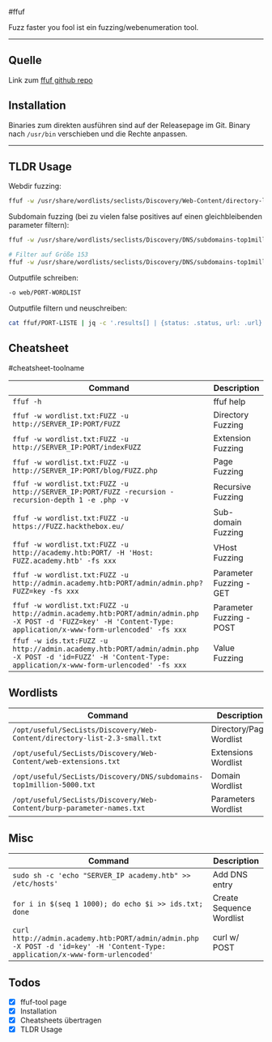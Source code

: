 #ffuf 

Fuzz faster you fool ist ein fuzzing/webenumeration tool.

-------
## Quelle

Link zum [ffuf github repo](https://github.com/ffuf/ffuf)

## Installation

Binaries zum direkten ausführen sind auf der Releasepage im Git.
Binary nach `/usr/bin` verschieben und die Rechte anpassen.

---------
## TLDR Usage

Webdir fuzzing:
```bash
ffuf -w /usr/share/wordlists/seclists/Discovery/Web-Content/directory-list-2.3-medium.txt -u http://blazorized.htb/FUZZ -c
```

Subdomain fuzzing  (bei zu vielen false positives auf einen gleichbleibenden parameter filtern):
```bash
ffuf -w /usr/share/wordlists/seclists/Discovery/DNS/subdomains-top1million-110000.txt -H "Host: FUZZ.blazorized.htb" -u http://blazorized.htb/  -c

# Filter auf Größe 153
ffuf -w /usr/share/wordlists/seclists/Discovery/DNS/subdomains-top1million-110000.txt -H "Host: FUZZ.blazorized.htb" -u http://blazorized.htb/  -c -fs 153
```

Outputfile schreiben:
```bash
-o web/PORT-WORDLIST
```

Outputfile filtern und neuschreiben:
```bash
cat ffuf/PORT-LISTE | jq -c '.results[] | {status: .status, url: .url}' | jq -s 'sort_by(.status)' | jq -r '.[] | "\(.status),\(.url)"' | tee ffuf/PORT-LISTE
```

## Cheatsheet
#cheatsheet-toolname

| **Command** | **Description** |
| --------------|-------------------|
| `ffuf -h` | ffuf help |
| `ffuf -w wordlist.txt:FUZZ -u http://SERVER_IP:PORT/FUZZ` | Directory Fuzzing |
| `ffuf -w wordlist.txt:FUZZ -u http://SERVER_IP:PORT/indexFUZZ` | Extension Fuzzing |
| `ffuf -w wordlist.txt:FUZZ -u http://SERVER_IP:PORT/blog/FUZZ.php` | Page Fuzzing |
| `ffuf -w wordlist.txt:FUZZ -u http://SERVER_IP:PORT/FUZZ -recursion -recursion-depth 1 -e .php -v` | Recursive Fuzzing |
| `ffuf -w wordlist.txt:FUZZ -u https://FUZZ.hackthebox.eu/` | Sub-domain Fuzzing |
| `ffuf -w wordlist.txt:FUZZ -u http://academy.htb:PORT/ -H 'Host: FUZZ.academy.htb' -fs xxx` | VHost Fuzzing |
| `ffuf -w wordlist.txt:FUZZ -u http://admin.academy.htb:PORT/admin/admin.php?FUZZ=key -fs xxx` | Parameter Fuzzing - GET |
| `ffuf -w wordlist.txt:FUZZ -u http://admin.academy.htb:PORT/admin/admin.php -X POST -d 'FUZZ=key' -H 'Content-Type: application/x-www-form-urlencoded' -fs xxx` | Parameter Fuzzing - POST |
| `ffuf -w ids.txt:FUZZ -u http://admin.academy.htb:PORT/admin/admin.php -X POST -d 'id=FUZZ' -H 'Content-Type: application/x-www-form-urlencoded' -fs xxx` | Value Fuzzing |

## Wordlists

| **Command** | **Description** |
| --------------|-------------------|
| `/opt/useful/SecLists/Discovery/Web-Content/directory-list-2.3-small.txt` | Directory/Page Wordlist |
| `/opt/useful/SecLists/Discovery/Web-Content/web-extensions.txt` | Extensions Wordlist |
| `/opt/useful/SecLists/Discovery/DNS/subdomains-top1million-5000.txt` | Domain Wordlist |
| `/opt/useful/SecLists/Discovery/Web-Content/burp-parameter-names.txt` | Parameters Wordlist |

## Misc

| **Command** | **Description** |
| --------------|-------------------|
| `sudo sh -c 'echo "SERVER_IP academy.htb" >> /etc/hosts'` | Add DNS entry |
| `for i in $(seq 1 1000); do echo $i >> ids.txt; done` | Create Sequence Wordlist |
| `curl http://admin.academy.htb:PORT/admin/admin.php -X POST -d 'id=key' -H 'Content-Type: application/x-www-form-urlencoded'` | curl w/ POST |

## Todos

- [x] ffuf-tool page
- [x] Installation
- [x] Cheatsheets übertragen
- [x] TLDR Usage